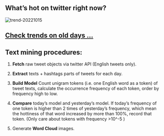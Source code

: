 ## What’s hot on twitter right now?

![trend-20221015][wordcloud]

[wordcloud]: https://raw.githubusercontent.com/xdqc/tweet-trend-everyday/master/word-cloud/trend-20221015.png?token=AF5V4P7ADR6KQBZ4CEDTNIK6AXRMU "trend-20221015"

## [Check trends on old days ...](https://github.com/xdqc/tweet-trend-everyday/tree/master/word-cloud)

## Text mining procedures:

1. **Fetch** raw tweet objects via twitter API (English tweets only).

2. **Extract** texts + hashtags parts of tweets for each day.

3. **Build Model** Count unigram tokens (i.e. one English word as a token) of tweet texts, calculate the occurrence frequency of each token, order by frequency high to low.

4. **Compare** today’s model and yesterday’s model. If today’s frequency of one token is higher than 2 times of yesterday’s frequency, which mean the hottiness of that word increased by more than 100%, record that token. (Only care about tokens with frequency >10^-5 )

5. Generate **Word Cloud** images.
